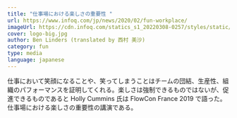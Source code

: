 ```yaml
---
title: "仕事場における楽しさの重要性 "
url: https://www.infoq.com/jp/news/2020/02/fun-workplace/
imageUrl: https://cdn.infoq.com/statics_s1_20220308-0257/styles/static/images/logo/logo-big.jpg
cover: logo-big.jpg
author: Ben Linders (translated by 西村 美沙)
category: fun
type: media
language: japanese
---
```


仕事において笑顔になることや、笑ってしまうことはチームの団結、生産性、組織のパフォーマンスを証明してくれる。楽しさは強制できるものではないが、促進できるものであると Holly Cummins 氏は FlowCon France 2019 で語った。仕事場における楽しさの重要性の講演である。
